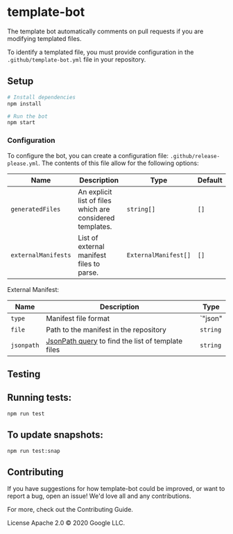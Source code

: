 # template-bot

The template bot automatically comments on pull requests if you are modifying templated files.

To identify a templated file, you must provide configuration in the `.github/template-bot.yml` file in your repository.

## Setup

```sh
# Install dependencies
npm install

# Run the bot
npm start
```

### Configuration

To configure the bot, you can create a configuration file:
`.github/release-please.yml`. The contents of this file allow for the following
options:

| Name | Description | Type | Default |
| ---- | ----------- | ---- | ------- |
| `generatedFiles`    | An explicit list of files which are considered templates. | `string[]` | `[]` |
| `externalManifests` | List of external manifest files to parse. | `ExternalManifest[]` | `[]` |

External Manifest:

| Name | Description | Type |
| ---- | ----------- | ---- |
| `type` | Manifest file format | `"json" | "yaml"` |
| `file` | Path to the manifest in the repository | `string` |
| `jsonpath` | [JsonPath query](https://goessner.net/articles/JsonPath/) to find the list of template files | `string` |

## Testing

## Running tests:

`npm run test`

## To update snapshots:

`npm run test:snap`

## Contributing

If you have suggestions for how template-bot could be improved, or want to report a bug, open an issue! We'd love all and any contributions.

For more, check out the Contributing Guide.

License
Apache 2.0 © 2020 Google LLC.